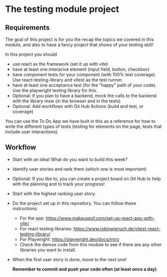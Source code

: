 # The testing module project
##  Requirements

The goal of this project is for you the recap the topics we covered in this module, and also to have a fancy project that shows of your testing skill!

In this project you should
- use react as the framework (set it up with vite)
- have at least one interacive element (input field, button, checkbox)
- have component tests for your component (with 100% test coverage). Use react-testing-library and vitest as the test runner.
- have at least one acceptance test (for the "happy" path of your code). Use the playwright testing library for this.
- Optional: if you plan to have a backend, mock the calls to the backend with the library msw (in the browser and in the tests)
- Optional: Add workflows with Git Hub Actions (build and test, or coverage)

You can use the To Do App we have built in this as a reference for how to write the different types of tests (testing for elements on the page, tests that include user interactions).

## Workflow
- Start with an idea! What do you want to build this week?
- Identify user stories and rank them (which one is most important)
- Optional: If you like to, you can create a project board on Git Hub to help with the planning and to track your progress!
- Start with the highest ranking user story. 
- Do the project set up in this repository. You can follow these instructions:

  - For the app: https://www.makeuseof.com/set-up-react-app-with-vite/
  - For react testing libraries: https://www.robinwieruch.de/vitest-react-testing-library/
  - For Playwright: https://playwright.dev/docs/intro
  - Check the demoe code from this module to see if there are any other libraries you want to install.
 
- When the first user story is done, move to the next one!

  **Remember to commit and push your code often (at least once a day)**
